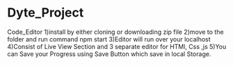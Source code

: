 # Dyte_Project
Code_Editor
1)install by either cloning or downloading zip file
2)move to the folder and run command npm  start
3)Editor will run over your localhost
4)Consist of Live View Section and 3 separate editor for HTMl, Css ,js
5)You can Save your Progress using Save Button which save in local Storage.
